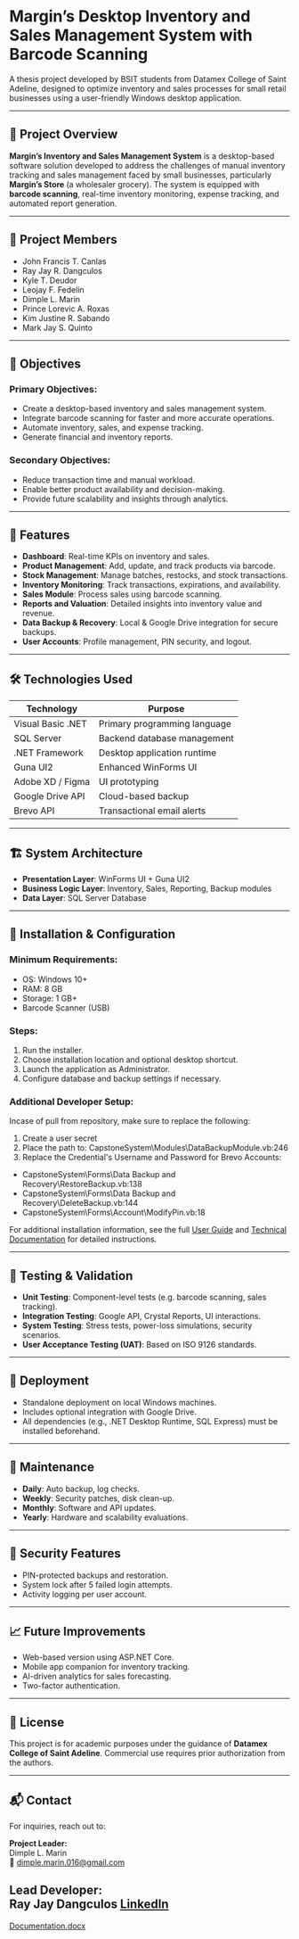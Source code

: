 # Margin’s Desktop Inventory and Sales Management System with Barcode Scanning

A thesis project developed by BSIT students from Datamex College of Saint Adeline, designed to optimize inventory and sales processes for small retail businesses using a user-friendly Windows desktop application.

---

## 📌 Project Overview

**Margin’s Inventory and Sales Management System** is a desktop-based software solution developed to address the challenges of manual inventory tracking and sales management faced by small businesses, particularly **Margin’s Store** (a wholesaler grocery). The system is equipped with **barcode scanning**, real-time inventory monitoring, expense tracking, and automated report generation.

---

## 👥 Project Members

- John Francis T. Canlas  
- Ray Jay R. Dangculos  
- Kyle T. Deudor  
- Leojay F. Fedelin  
- Dimple L. Marin  
- Prince Lorevic A. Roxas  
- Kim Justine R. Sabando  
- Mark Jay S. Quinto  

---

## 🎯 Objectives

### Primary Objectives:
- Create a desktop-based inventory and sales management system.
- Integrate barcode scanning for faster and more accurate operations.
- Automate inventory, sales, and expense tracking.
- Generate financial and inventory reports.

### Secondary Objectives:
- Reduce transaction time and manual workload.
- Enable better product availability and decision-making.
- Provide future scalability and insights through analytics.

---

## 🧩 Features

- **Dashboard**: Real-time KPIs on inventory and sales.
- **Product Management**: Add, update, and track products via barcode.
- **Stock Management**: Manage batches, restocks, and stock transactions.
- **Inventory Monitoring**: Track transactions, expirations, and availability.
- **Sales Module**: Process sales using barcode scanning.
- **Reports and Valuation**: Detailed insights into inventory value and revenue.
- **Data Backup & Recovery**: Local & Google Drive integration for secure backups.
- **User Accounts**: Profile management, PIN security, and logout.

---

## 🛠 Technologies Used

| Technology | Purpose |
|------------|---------|
| Visual Basic .NET | Primary programming language |
| SQL Server | Backend database management |
| .NET Framework | Desktop application runtime |
| Guna UI2 | Enhanced WinForms UI |
| Adobe XD / Figma | UI prototyping |
| Google Drive API | Cloud-based backup |
| Brevo API | Transactional email alerts |

---

## 🏗 System Architecture

- **Presentation Layer**: WinForms UI + Guna UI2
- **Business Logic Layer**: Inventory, Sales, Reporting, Backup modules
- **Data Layer**: SQL Server Database

---

## 💾 Installation & Configuration

### Minimum Requirements:
- OS: Windows 10+
- RAM: 8 GB
- Storage: 1 GB+
- Barcode Scanner (USB)

### Steps:
1. Run the installer.
2. Choose installation location and optional desktop shortcut.
3. Launch the application as Administrator.
4. Configure database and backup settings if necessary.

### Additional Developer Setup:
Incase of pull from repository, make sure to replace the following:

1. Create a user secret
2. Place the path to: CapstoneSystem\Modules\DataBackupModule.vb:246
3. Replace the Credential's Username and Password for Brevo Accounts:
  - CapstoneSystem\Forms\Data Backup and Recovery\RestoreBackup.vb:138
  - CapstoneSystem\Forms\Data Backup and Recovery\DeleteBackup.vb:144
  - CapstoneSystem\Forms\Account\ModifyPin.vb:18


For additional installation information, see the full [User Guide](#) and [Technical Documentation](#) for detailed instructions.

---

## 🧪 Testing & Validation

- **Unit Testing**: Component-level tests (e.g. barcode scanning, sales tracking).
- **Integration Testing**: Google API, Crystal Reports, UI interactions.
- **System Testing**: Stress tests, power-loss simulations, security scenarios.
- **User Acceptance Testing (UAT)**: Based on ISO 9126 standards.

---

## 🚀 Deployment

- Standalone deployment on local Windows machines.
- Includes optional integration with Google Drive.
- All dependencies (e.g., .NET Desktop Runtime, SQL Express) must be installed beforehand.

---

## 🔧 Maintenance

- **Daily**: Auto backup, log checks.
- **Weekly**: Security patches, disk clean-up.
- **Monthly**: Software and API updates.
- **Yearly**: Hardware and scalability evaluations.

---

## 🔐 Security Features

- PIN-protected backups and restoration.
- System lock after 5 failed login attempts.
- Activity logging per user account.

---

## 📈 Future Improvements

- Web-based version using ASP.NET Core.
- Mobile app companion for inventory tracking.
- AI-driven analytics for sales forecasting.
- Two-factor authentication.

---

## 📄 License

This project is for academic purposes under the guidance of **Datamex College of Saint Adeline**. Commercial use requires prior authorization from the authors.

---

## 📬 Contact

For inquiries, reach out to:

**Project Leader:**  
Dimple L. Marin  
📧 dimple.marin.016@gmail.com

**Lead Developer:**  
Ray Jay Dangculos
[LinkedIn](https://linkedin.com/in/ray-jay-dangculos-02b18b341)
---

[Documentation.docx](https://github.com/user-attachments/files/20239604/Documentation.docx)

